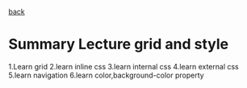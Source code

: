 [back](../README.md)

# Summary Lecture grid and style

1.Learn grid
2.learn inline css
3.learn internal css
4.learn external css
5.learn navigation
6.learn color,background-color property